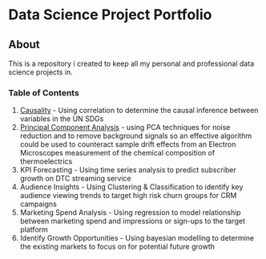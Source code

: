 # Data Science Project Portfolio

## About
This is a repository i created to keep all my personal and professional data science projects in.

### Table of Contents
1. [Causality](https://github.com/BNAKP/DSPortfolio/tree/main/Causality) - Using correlation to determine the causal inference between variables in the UN SDGs
2. [Principal Component Analysis](https://github.com/BNAKP/DSPortfolio/tree/main/Principal%20Component%20Analysis) - using PCA techniques for noise reduction and to remove background signals so an effective algorithm could be used to counteract sample drift effects from an Electron Microscopes measurement of the chemical composition of thermoelectrics
3. KPI Forecasting - Using time series analysis to predict subscriber growth on DTC streaming service
4. Audience Insights - Using Clustering & Classification to identify key audience viewing trends to target high risk churn groups for CRM campaigns
5. Marketing Spend Analysis - Using regression to model relationship between marketing spend and impressions or sign-ups to the target platform
6. Identify Growth Opportunities - Using bayesian modelling to determine the existing markets to focus on for potential future growth
